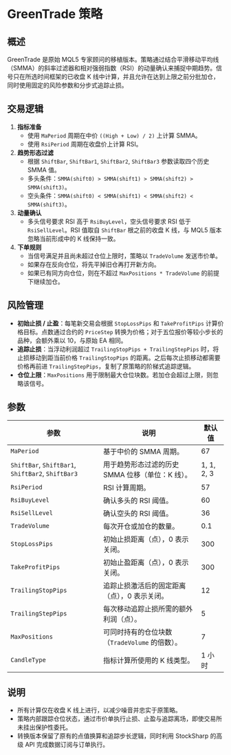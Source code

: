 # GreenTrade 策略

## 概述
GreenTrade 是原始 MQL5 专家顾问的移植版本。策略通过结合平滑移动平均线（SMMA）的斜率过滤器和相对强弱指数（RSI）的动量确认来捕捉中期趋势。信号只在所选时间框架的已收盘 K 线中计算，并且允许在达到上限之前分批加仓，同时使用固定的风险参数和分步式追踪止损。

## 交易逻辑
1. **指标准备**
   - 使用 `MaPeriod` 周期在中价 `((High + Low) / 2)` 上计算 SMMA。
   - 使用 `RsiPeriod` 周期在收盘价上计算 RSI。
2. **趋势形态过滤**
   - 根据 `ShiftBar`, `ShiftBar1`, `ShiftBar2`, `ShiftBar3` 参数读取四个历史 SMMA 值。
   - 多头条件：`SMMA(shift0) > SMMA(shift1) > SMMA(shift2) > SMMA(shift3)`。
   - 空头条件：`SMMA(shift0) < SMMA(shift1) < SMMA(shift2) < SMMA(shift3)`。
3. **动量确认**
   - 多头信号要求 RSI 高于 `RsiBuyLevel`，空头信号要求 RSI 低于 `RsiSellLevel`。RSI 值取自 `ShiftBar` 根之前的收盘 K 线，与 MQL5 版本忽略当前形成中的 K 线保持一致。
4. **下单规则**
   - 当信号满足并且尚未超过仓位上限时，策略以 `TradeVolume` 发送市价单。
   - 如果存在反向仓位，将先平掉旧仓再打开新方向。
   - 如果已有同方向仓位，则在不超过 `MaxPositions * TradeVolume` 的前提下继续加仓。

## 风险管理
- **初始止损 / 止盈**：每笔新交易会根据 `StopLossPips` 和 `TakeProfitPips` 计算价格目标。点数通过合约的 `PriceStep` 转换为价格；对于五位报价等较小步长的品种，会额外乘以 10，与原始 EA 相同。
- **追踪止损**：当浮动利润超过 `TrailingStopPips + TrailingStepPips` 时，将止损移动到距当前价格 `TrailingStopPips` 的距离。之后每次止损移动都需要价格再前进 `TrailingStepPips`，复制了原策略的阶梯式追踪逻辑。
- **仓位上限**：`MaxPositions` 用于限制最大仓位块数。若加仓会超过上限，则忽略该信号。

## 参数
| 参数 | 说明 | 默认值 |
|------|------|--------|
| `MaPeriod` | 基于中价的 SMMA 周期。 | 67 |
| `ShiftBar`, `ShiftBar1`, `ShiftBar2`, `ShiftBar3` | 用于趋势形态过滤的历史 SMMA 位移（单位：K 线）。 | 1, 1, 2, 3 |
| `RsiPeriod` | RSI 计算周期。 | 57 |
| `RsiBuyLevel` | 确认多头的 RSI 阈值。 | 60 |
| `RsiSellLevel` | 确认空头的 RSI 阈值。 | 36 |
| `TradeVolume` | 每次开仓或加仓的数量。 | 0.1 |
| `StopLossPips` | 初始止损距离（点），0 表示关闭。 | 300 |
| `TakeProfitPips` | 初始止盈距离（点），0 表示关闭。 | 300 |
| `TrailingStopPips` | 追踪止损激活后的固定距离（点），0 表示关闭。 | 12 |
| `TrailingStepPips` | 每次移动追踪止损所需的额外利润（点）。 | 5 |
| `MaxPositions` | 可同时持有的仓位块数（`TradeVolume` 的倍数）。 | 7 |
| `CandleType` | 指标计算所使用的 K 线类型。 | 1 小时 |

## 说明
- 所有计算仅在收盘 K 线上进行，以减少噪音并忠实于原策略。
- 策略内部跟踪仓位状态，通过市价单执行止损、止盈与追踪离场，即使交易所未挂出保护性委托。
- 转换版本保留了原有的点值换算和追踪步长逻辑，同时利用 StockSharp 的高级 API 完成数据订阅与订单执行。

